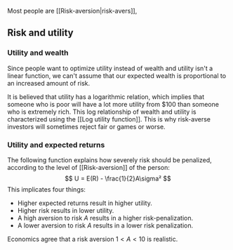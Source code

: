 Most people are [[Risk-aversion|risk-avers]], 

## Risk and utility
### Utility and wealth
Since people want to optimize utility instead of wealth and utility isn't a linear function, we can't assume that our expected wealth is proportional to an increased amount of risk.

It is believed that utility has a logarithmic relation, which implies that someone who is poor will have a lot more utility from $100 than someone who is extremely rich. This log relationship of wealth and utility is characterized using the [[Log utility function]]. This is why risk-averse investors will sometimes reject fair or games or worse.
### Utility and expected returns
The following function explains how severely risk should be penalized, according to the level of [[Risk-aversion]] of the person:
$$ U = E(R) - \frac{1}{2}A\sigma² $$
This implicates four things:
- Higher expected returns result in higher utility.
- Higher risk results in lower utility.
- A high aversion to risk $A$ results in a higher risk-penalization.
- A lower aversion to risk $A$ results in a lower risk penalization.

Economics agree that a risk aversion $1<A<10$ is realistic.